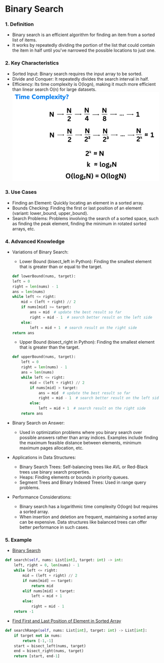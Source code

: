 # Binary Search
### 1. Definition
- Binary search is an efficient algorithm for finding an item from a sorted list of items. 
- It works by repeatedly dividing the portion of the list that could contain the item in half until you've narrowed the possible locations to just one.

### 2. Key Characteristics
- Sorted Input: Binary search requires the input array to be sorted.
- Divide and Conquer: It repeatedly divides the search interval in half.
- Efficiency: Its time complexity is O(logn), making it much more efficient than linear search O(n) for large datasets.
![TimeComplexity](../../img/TimeComplexity.png)

### 3. Use Cases
- Finding an Element: Quickly locating an element in a sorted array.
- Bounds Checking: Finding the first or last position of an element (variant: lower_bound, upper_bound).
- Search Problems: Problems involving the search of a sorted space, such as finding the peak element, finding the minimum in rotated sorted arrays, etc.

### 4. Advanced Knowledge
- Variations of Binary Search:
    - Lower Bound (bisect_left in Python): Finding the smallest element that is greater than or equal to the target.
    ```python
    def lowerBound(nums, target):
    left = 0
    right = len(nums) - 1
    ans = len(nums)
    while left <= right:
        mid = (left + right) // 2
        if nums[mid] >= target:
            ans = mid  # update the best result so far
            right = mid - 1  # search better result on the left side
        else:
            left = mid + 1  # search result on the right side
    return ans
    ```
    - Upper Bound (bisect_right in Python): Finding the smallest element that is greater than the target.
    ```python
    def upperBound(nums, target):
        left = 0
        right = len(nums) - 1
        ans = len(nums)
        while left <= right:
            mid = (left + right) // 2
            if nums[mid] > target:  
                ans = mid  # update the best result so far
                right = mid - 1  # search better result on the left side
            else:
                left = mid + 1  # search result on the right side
        return ans
    
    ```

- Binary Search on Answer:
    - Used in optimization problems where you binary search over possible answers rather than array indices. Examples include finding the maximum feasible distance between elements, minimum maximum pages allocation, etc.

- Applications in Data Structures:
    - Binary Search Trees: Self-balancing trees like AVL or Red-Black trees use binary search properties.
    - Heaps: Finding elements or bounds in priority queues.
    - Segment Trees and Binary Indexed Trees: Used in range query problems.

- Performance Considerations:
    - Binary search has a logarithmic time complexity O(logn) but requires a sorted array.
    - When insertion and deletion are frequent, maintaining a sorted array can be expensive. Data structures like balanced trees can offer better performance in such cases.

### 5. Example
- [Binary Search](https://leetcode.com/problems/binary-search/description/)
```python
def search(self, nums: List[int], target: int) -> int:
    left, right = 0, len(nums) - 1
    while left <= right:
        mid = (left + right) // 2
        if nums[mid] == target:
            return mid
        elif nums[mid] < target:
            left = mid + 1
        else:
            right = mid - 1
    return -1
```

- [Find First and Last Position of Element in Sorted Array](https://leetcode.com/problems/find-first-and-last-position-of-element-in-sorted-array/description/)
```python
def searchRange(self, nums: List[int], target: int) -> List[int]:
    if target not in nums:
        return [-1,-1]
    start = bisect_left(nums, target)
    end = bisect_right(nums, target)
    return [start, end-1]
```